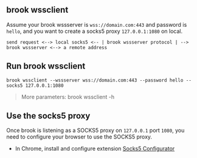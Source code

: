 ## brook wssclient

Assume your brook wssserver is `wss://domain.com:443` and password is `hello`, and you want to create a socks5 proxy `127.0.0.1:1080` on local.

```
send request <--> local socks5 <-- | brook wssserver protocol | --> brook wssserver <--> a remote address
```

## Run brook wssclient

```
brook wssclient --wssserver wss://domain.com:443 --password hello --socks5 127.0.0.1:1080
```

> More parameters: brook wssclient -h

## Use the socks5 proxy

Once brook is listening as a SOCKS5 proxy on `127.0.0.1` port `1080`, you need to configure your browser to use the SOCKS5 proxy.

* In Chrome, install and configure extension [Socks5 Configurator](https://chrome.google.com/webstore/detail/hnpgnjkeaobghpjjhaiemlahikgmnghb)
